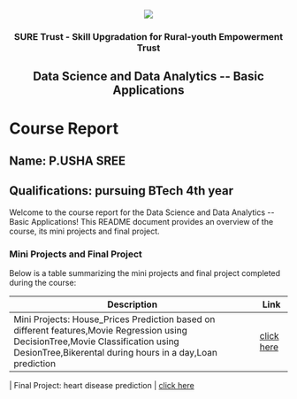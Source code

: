 <!-- PROJECT LOGO -->
<br />

<div align="center">
   <img src='https://user-images.githubusercontent.com/73131499/166115643-d3187f47-d38f-41b2-ae42-5ecbbc60de14.png' />


<h3 align="center">SURE Trust - Skill Upgradation for Rural-youth Empowerment Trust</h3>
  <h2> Data Science and Data Analytics -- Basic Applications </h2>
</div>

# Course Report

## Name: P.USHA SREE

## Qualifications: pursuing BTech 4th year

Welcome to the course report for the Data Science and Data Analytics -- Basic Applications! This README document provides an overview of the course, its mini projects and final project.

### Mini Projects and Final Project

Below is a table summarizing the mini projects and final project completed during the course:

| Description                               | Link                                    |
|-------------------------------------------|-----------------------------------------|
| Mini Projects: House_Prices Prediction based on different features,Movie Regression using DecisionTree,Movie Classification using DesionTree,Bikerental during hours in a day,Loan prediction       |[click here](https://github.com/sure-trust/G7_DS/tree/main/Mini%20Projects/Usha%20Sree) 
                                             
| Final Project: heart disease prediction   | [click here](https://github.com/sure-trust/G7_DS/tree/main/Final%20Capstone%20Project/Usha%20Sree)                         
